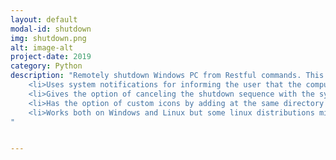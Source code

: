 ```yaml
---
layout: default
modal-id: shutdown
img: shutdown.png
alt: image-alt
project-date: 2019
category: Python
description: "Remotely shutdown Windows PC from Restful commands. This is used for home automation to control the state of my machine through Home Assistant.
	<li>Uses system notifications for informing the user that the computer is scheduled for shutdown after 60 seconds.</li>
	<li>Gives the option of canceling the shutdown sequence with the system tray options.</li>
	<li>Has the option of custom icons by adding at the same directory an image with a name shutdown.png.</li>
	<li>Works both on Windows and Linux but some linux distributions might not show the systemtray.</li>
"


---
```

